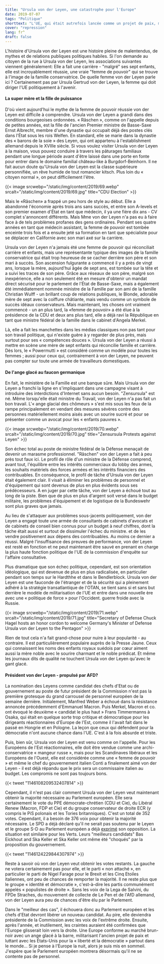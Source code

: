 ```yaml
---
title: "Ursula von der Leyen, une catastrophe pour l'Europe"
date: 2019-07-07
tags: "Politique"
shorttext: "L'UE, qui était autrefois lancée comme un projet de paix, menace aujourd'hui la militarisation et la métamorphose finale d'un projet des élites européennes."
cover: "repression"
lang: fr^
draft: false
---
```


L'histoire d'Ursula von der Leyen est une histoire pleine de malentendus, de mythes et de relations publiques politiques habiles. Si l'on demande au citoyen de la rue à Ursula von der Leyen, les associations suivantes viennent généralement: Elle a fait une carrière - "malgré" ses sept enfants, elle est incroyablement réussie, une vraie "femme de pouvoir" qui se trouve à l'image de la famille conservatrice. De quelle femme von der Leyen parle ici ? Certainement pas par Ursula Gertrud von der Leyen, la femme qui doit diriger l'UE politiquement à l'avenir.

#### La super mère et la fille de puissance

D'où vient aujourd'hui le mythe de la femme de pouvoir réussie von der Leyen est difficile à comprendre. Ursula von der Leyen a grandi dans des conditions bourgeoises ordonnées. « Râschen », comme on l'appelle depuis de petites années, est la fille de l'ancien Premier ministre de Basse-Saxe Ernst Albrecht, membre d'une dynastie qui occupait déjà des postes clés dans l'État sous les rois Welfen. En standard, elle se marie dans la dynastie des « barons de la soie » des Leyen, qui ont appartenu à l'establishment allemand depuis le XVIIIe siècle. Si vous voulez visiter Ursula von der Leyen à la maison, vous pouvez conduire à travers les pâturages familiaux pendant une longue période avant d'être laissé dans une porte en fonte pour entrer dans le domaine familial château-like à Burgdorf-Beinhorn. Il ne fait aucun doute qu'Ursula von der Leyen est la classe supérieure personnifiée, un rêve humide de tout romancier kitsch. Plus loin du « citoyen normal », on peut difficilement l'être.

{{< image srcwebp="/static/img/content/2019/69.webp" srcalt="/static/img/content/2019/69.jpg" title="CDU Election" >}}

Mais le «Râschen» a frappé un peu hors de style au début. Elle a abandonné l'économie après trois ans sans succès, et entre son A-levels et son premier examen d'État en tant que médecin, il ya une fière dix ans - CV complet s'annoncent différents. Mais Mme von der Leyen n'a pas eu à faire face à de tels problèmes profanes des gens ordinaires. Pendant ses quatre années en tant que médecin assistant, la femme de pouvoir est tombée enceinte trois fois et a ensuite jeté sa formation en tant que spécialiste pour se déplacer en Californie avec son mari axé sur la carrière.

Ursula von der Leyen n'a jamais été une femme de pouvoir qui réconciliait carrière et enfants, mais une représentante typique des images de la famille conservatrice qui était trop heureuse de se cacher derrière son père et son mari à succès. Son ascension fulgurante a commencé il y a près de vingt ans, lorsque la mère, aujourd'hui âgée de sept ans, est tombée sur la tête et a suivi les traces de son père. Grâce aux réseaux de son père, malgré son inexpérience, elle a non seulement été en mesure d'obtenir un mandat direct sécurisé pour le parlement de l'État de Basse-Saxe, mais a également été immédiatement nommée ministre de la Famille par son ami de la famille Christian Wulff - un brillant coup de relations publiques, le Blonde, adorable mère de sept avec la coiffure châtiante, mais vendu comme un symbole de succès idéaux conservateurs. Mais maintenant, les choses ont vraiment commencé - un an plus tard, la «femme de pouvoir» a été élue à la présidence de la CDU et deux ans plus tard, elle a déjà ravi la République en tant que ministre fédéral de la famille dans le cabinet d'Angela Merkel.

Là, elle a fait les manchettes dans les médias classiques non pas tant pour son travail politique, qui n'existe guère à y regarder de plus près, mais surtout pour ses « compétences douces ». Ursula von der Leyen a réussi à mettre en scène une mère de sept enfants qui réconcilie famille et carrière. Dès lors, le « Powermutti » est considéré comme un modèle pour toutes les femmes ; aussi pour ceux qui, contrairement à von der Leyen, ne peuvent pas compter sur toute une armée de travailleurs domestiques.

#### De l'ange glacé au faucon germanique

En fait, le ministère de la Famille est une banque sûre. Mais Ursula von der Leyen a franchi la ligne en s'impliquant dans une campagne visant à introduire des interdictions d'Internet sans aucun besoin. "Zensursula" est né. Même lorsqu'elle était ministre du Travail, von der Leyen n'a pas fait un bon travail. L'« ange glacial des chômeurs » s'est mis sous les feux de la rampe principalement en vendant des mesures sévères contre des personnes matériellement moins aisés avec un sourire sucré et pour se présenter comme un avocat pour les « enfants pauvres ».

{{< image srcwebp="/static/img/content/2019/70.webp" srcalt="/static/img/content/2019/70.jpg" title="Zensursula Protests against Leyen" >}}

Son échec total au poste de ministre fédéral de la Défense menaçait de devenir un marasme professionnel. "Râschen" von der Leyen a fait à peu près tout faux ici. Le profil de rôle d'un ministre de la Défense comprend, avant tout, l'équilibre entre les intérêts commerciaux du lobby des armes, les souhaits matériels des forces armées et les intérêts financiers des contribuables. En conséquence, le profil de tâche d'Ursula von der Leyen était également clair. Il visait à éliminer les problèmes de personnel et d'équipement qui sont devenus de plus en plus évidents sous ses prédécesseurs. A en juger par cette tâche, von der Leyen a échoué tout au long de la piste. Bien que de plus en plus d'argent soit versé dans le budget militaire, les problèmes d'équipement et de logistique de la Bundeswehr sont plus graves que jamais.

Au lieu de s'attaquer aux problèmes sous-jacents politiquement, von der Leyen a engagé toute une armée de consultants de cabinets d'avocats et de cabinets de conseil bien connus pour un budget à neuf chiffres, dont la tâche était aussi et surtout de dissimuler l'échec du ministre. et de les vendre positivement aux dépens des contribuables. Au moins ce dernier a réussi. Malgré l'insuffisance des preuves de performance, von der Leyen est resté en fonction et ne peut maintenant être sauvé en prenant en charge la plus haute fonction politique de l'UE de la commission d'enquête sur l'affaire consultative.

Plus dramatique que son échec politique, cependant, est son orientation idéologique, qui est devenue de plus en plus radicalisée, en particulier pendant son temps sur le Hardthhe et dans le Bendlerblock. Ursula von der Leyen est une fauconde de l'étranger et de la sécurité qui a pleinement adhéré à la stratégie transatlantique de l'OTAN, se tient sans si et sans but derrière le modèle de militarisation de l'UE et entre dans une nouvelle ère avec une « politique de force » pour l'Occident. guerre froide avec la Russie.

{{< image srcwebp="/static/img/content/2019/71.webp" srcalt="/static/img/content/2019/71.jpg" title="Secretary of Defense Chuck Hagel hosts an honor cordon to welcome Germany's Minister of Defense Ursula von der Leyen to the Pentagon" >}}

Rien de tout cela n'a fait grand-chose pour nuire à leur popularité - au contraire. Il est particulièrement populaire auprès de la Presse Jaune. Ceux qui connaissent les noms des enfants royaux suédois par cœur aiment aussi la mère noble avec le sourire charmant et le noble prédicat. Et même les journaux dits de qualité ne touchent Ursula von der Leyen qu'avec le gant glacé.

#### Président von der Leyen - propulsé par AFD?

La nomination des Leyens comme candidat des chefs d'Etat ou de gouvernement au poste de futur président de la Commission n'est pas la première grotesque du grand carrousel de personnel européen de la semaine dernière. Initialement, Manfred Weber a échoué dans la résistance annoncée précédemment d'Emmanuel Macron. Puis Merkel, Macron et co. ont évoqué le deuxième « candidat le plus haut » Frans Timmermanns à Osaka, qui était en quelque sorte trop critique et démocratique pour les dirigeants réactionnaires d'Europe de l'Est, comme il l'avait fait dans le passé en Hongrie et en Pologne. La leçon que ceux qui défendent pour la démocratie n'ont aucune chance dans l'UE. C'est à la fois absurde et triste.

Puis, bien sûr, Ursula von der Leyen est venu comme on l'appelle. Pour les Européens de l'Est réactionnaires, elle doit être vendue comme une archi-conservatrice « mangeur russe », mais pour les Scandinaves libéraux et les Européens de l'Ouest, elle est considérée comme une « femme de pouvoir » et même le chef du gouvernement italien Conti a finalement aimé von der Leyen - il est déjà répandu que le prix sera un commissaire italien au budget. Les compromis ne sont pas toujours bons.

{{< tweet "1146108209532407814" >}}

Cependant, il n'est pas clair comment Ursula von der Leyen veut maintenant obtenir la majorité nécessaire au Parlement européen. Elle sera certainement le vote du PPE démocrate-chrétien (CDU et Cie), du Libéral Renew (Macron, FDP et Cie) et du groupe conservateur de droite ECR (y compris le PiS polonais et les Tories britanniques). C'est un total de 352 votes. Cependant, il a besoin de 376 voix pour obtenir la majorité nécessaire. Le SPD a déjà déclaré qu'il ne serait pas soutenu par le Leyen et le groupe S-D au Parlement européen a déjà [exprimé](https://www.socialistsanddemocrats.eu/newsroom/sd-leader-iratxe-garcia-proposal-council-deeply-disappointing "S&D leader Iratxe García: The proposal from the Council is deeply disappointing") son opposition. La situation est similaire pour les Verts. Leurs "meilleurs candidats" Bas Eickhout and Ska Keller et Ska Keller ont même été "choqués" par la proposition du gouvernement.

{{< tweet "1146124229844307974" >}}

Reste à savoir où von der Leyen veut obtenir les votes restants. La gauche ne votera certainement pas pour elle, et le parti « non attaché », en particulier le parti de Nigel Farage pour le Brexit et les Cinq Etoiles italiennes, ont peu de chances de remporter la majorité. Il ne reste plus que le groupe « identité et démocratie », c'est-à-dire les partis communément appelés « populistes de droite ». Sans les voix de la Lega de Salvini, du FPDe Straches, du mouvement de collecte de Le Pen et de l'AfD allemand, von der Leyen aura peu de chances d'être élu par le Parlement.

Dans le "meilleur des cas", il échouera donc au Parlement européen et les chefs d'Etat devront libérer un nouveau candidat. Au pire, elle deviendra présidente de la Commission avec les voix de l'extrême droite. Ensuite, après l'année, et inutilement, les craintes auraient été confirmées que l'Europe glisserait loin vers la droite. Une Europe conforme au marché brun-noir avec un ange glacé à la barre, militarisant l'ancien projet de paix et luttant avec les États-Unis pour la « liberté et la démocratie » partout dans le monde... Si je pense à l'Europe la nuit, alors je suis mis en sommeil. J'espère que le Parlement européen montrera désormais qu'il ne se contente pas de personnel.
